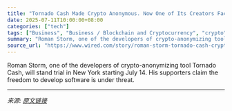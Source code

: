 ```yaml
---
title: "Tornado Cash Made Crypto Anonymous. Now One of Its Creators Faces Trial"
date: 2025-07-11T10:00:00+08:00
categories: ["tech"]
tags: ["Business", "Business / Blockchain and Cryptocurrency", "crypto", "Regulation", "government", "law", "Blockchain", "Storm Warning"]
summary: "Roman Storm, one of the developers of crypto-anonymizing tool Tornado Cash, will stand trial in New York starting July 14. His supporters claim the freedom to develop software is under threat."
source_url: "https://www.wired.com/story/roman-storm-tornado-cash-crypto-trial/"
---
```


Roman Storm, one of the developers of crypto-anonymizing tool Tornado Cash, will stand trial in New York starting July 14. His supporters claim the freedom to develop software is under threat.

---

*来源: [原文链接](https://www.wired.com/story/roman-storm-tornado-cash-crypto-trial/)*
